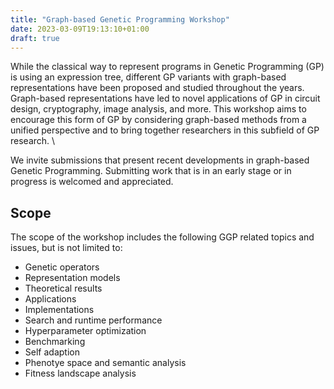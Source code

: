 ```yaml
---
title: "Graph-based Genetic Programming Workshop"
date: 2023-03-09T19:13:10+01:00
draft: true
---
```


While the classical way to represent programs in Genetic Programming (GP) is using an expression tree, different GP variants with graph-based representations have been proposed and studied throughout the years. Graph-based representations have led to novel applications of GP in circuit design, cryptography, image analysis, and more. This workshop aims to encourage this form of GP by considering graph-based methods from a unified perspective and to bring together researchers in this subfield of GP research. \\

We invite submissions that present recent developments in graph-based Genetic Programming. Submitting work that is in an early stage or in progress is welcomed and appreciated.

## Scope

The scope of the workshop includes the following GGP related topics and issues, but is not limited to: 

 +  Genetic operators
 +  Representation models
 +  Theoretical results
 +  Applications
 +  Implementations
 +  Search and runtime performance 
 +  Hyperparameter optimization
 +  Benchmarking 
 +  Self adaption
 +  Phenotye space and semantic analysis 
 +  Fitness landscape analysis

